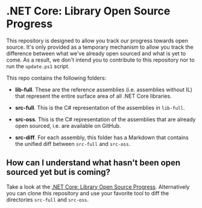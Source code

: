 # .NET Core: Library Open Source Progress

This repository is designed to allow you track our progress towards open source.
It's only provided as a temporary mechanism to allow you track the difference
between what we've already open sourced and what is yet to come. As a result, we
don't intend you to contribute to this repository nor to run the `update.ps1`
script.

This repo contains the following folders:

* **lib-full**. These are the reference assemblies (i.e. assemblies without IL)
  that represent the entire surface area of all .NET Core libraries.

* **src-full**. This is the C# representation of the assemblies in `lib-full`.

* **src-oss**. This is the C# representation of the assemblies that are already
  open sourced, i.e. are available on GitHub.

* **src-diff**. For each assembly, this folder has a Markdown that contains the
  unified diff between `src-full` and `src-oss`.

## How can I understand what hasn't been open sourced yet but is coming?

Take a look at the [.NET Core: Library Open Source Progress][progress].
Alternatively you can clone this repository and use your favorite tool to diff
the directories `src-full` and `src-oss`.

[progress]: https://github.com/dotnet/corefx-progress/tree/master/src-diff/README.md